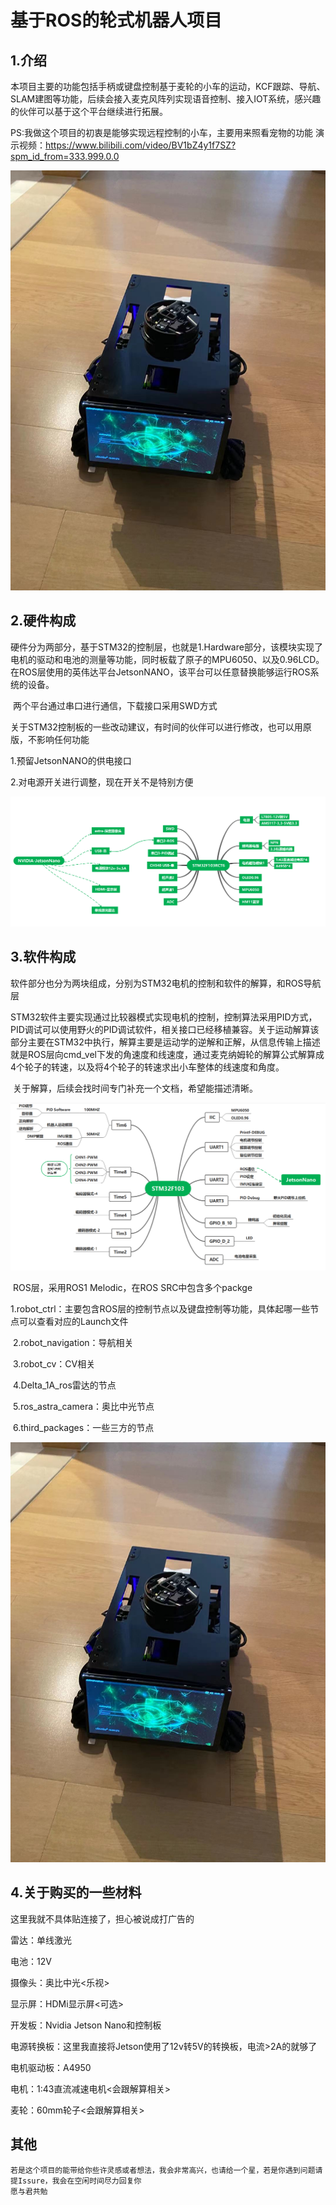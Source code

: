 # 基于ROS的轮式机器人项目

## 1.介绍

​		本项目主要的功能包括手柄或键盘控制基于麦轮的小车的运动，KCF跟踪、导航、SLAM建图等功能，后续会接入麦克风阵列实现语音控制、接入IOT系统，感兴趣的伙伴可以基于这个平台继续进行拓展。

​	 	PS:我做这个项目的初衷是能够实现远程控制的小车，主要用来照看宠物的功能
演示视频：https://www.bilibili.com/video/BV1bZ4y1f7SZ?spm_id_from=333.999.0.0

![ROSCar](https://github.com/mailonghua/ROS_CAR/blob/master/4.Img/ROSCar.jpg)

## 2.硬件构成

​		硬件分为两部分，基于STM32的控制层，也就是1.Hardware部分，该模块实现了电机的驱动和电池的测量等功能，同时板载了原子的MPU6050、以及0.96LCD。在ROS层使用的英伟达平台JetsonNANO，该平台可以任意替换能够运行ROS系统的设备。

​		两个平台通过串口进行通信，下载接口采用SWD方式

​		关于STM32控制板的一些改动建议，有时间的伙伴可以进行修改，也可以用原版，不影响任何功能

1.预留JetsonNANO的供电接口

2.对电源开关进行调整，现在开关不是特别方便

![Hardware](https://github.com/mailonghua/ROS_CAR/blob/master/4.Img/Hardware.png)

## 3.软件构成

​		软件部分也分为两块组成，分别为STM32电机的控制和软件的解算，和ROS导航层

​		STM32软件主要实现通过比较器模式实现电机的控制，控制算法采用PID方式，PID调试可以使用野火的PID调试软件，相关接口已经移植兼容。关于运动解算该部分主要在STM32中执行，解算主要是运动学的逆解和正解，从信息传输上描述就是ROS层向cmd_vel下发的角速度和线速度，通过麦克纳姆轮的解算公式解算成4个轮子的转速，以及将4个轮子的转速求出小车整体的线速度和角度。

​		关于解算，后续会找时间专门补充一个文档，希望能描述清晰。

![Software](https://github.com/mailonghua/ROS_CAR/blob/master/4.Img/Software.png)

​		ROS层，采用ROS1 Melodic，在ROS SRC中包含多个packge

​		1.robot_ctrl：主要包含ROS层的控制节点以及键盘控制等功能，具体起哪一些节点可以查看对应的Launch文件

​		2.robot_navigation：导航相关

​		3.robot_cv：CV相关

​		4.Delta_1A_ros雷达的节点

​		5.ros_astra_camera：奥比中光节点

​		6.third_packages：一些三方的节点

![Roscore](https://github.com/mailonghua/ROS_CAR/blob/master/4.Img/ROSCar.jpg)

## 4.关于购买的一些材料

这里我就不具体贴连接了，担心被说成打广告的

雷达：单线激光

电池：12V

摄像头：奥比中光<乐视>

显示屏：HDMi显示屏<可选>

开发板：Nvidia Jetson Nano和控制板

电源转换板：这里我直接将Jetson使用了12v转5V的转换板，电流>2A的就够了

电机驱动板：A4950

电机：1:43直流减速电机<会跟解算相关>

麦轮：60mm轮子<会跟解算相关>

## 其他
    若是这个项目的能带给你些许灵感或者想法，我会非常高兴，也请给一个星，若是你遇到问题请提Issure，我会在空闲时间尽力回复你
    愿与君共勉
